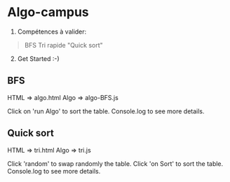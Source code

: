 # Algo-campus

1. Compétences à valider:
> BFS
> Tri rapide "Quick sort"

2. Get Started :-)

## BFS
HTML => algo.html
Algo => algo-BFS.js

Click on 'run Algo' to sort the table.
Console.log to see more details.

## Quick sort
HTML => tri.html
Algo => tri.js

Click 'random' to swap randomly the table.
Click 'on Sort' to sort the table.
Console.log to see more details.
